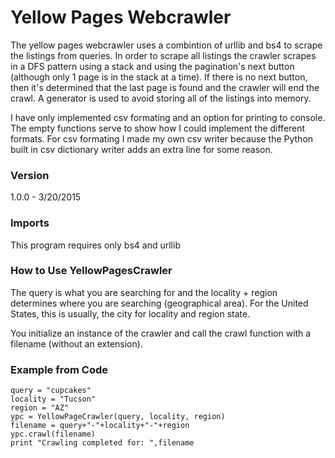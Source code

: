 # Yellow Pages Webcrawler

The yellow pages webcrawler uses a combintion of urllib and bs4 to scrape the listings from queries.  In order to scrape all listings the crawler scrapes in a DFS pattern using a stack and using the pagination's next button (although only 1 page is in the stack at a time).  If there is no next button, then it's determined that the last page is found and the crawler will end the crawl.  A generator is used to avoid storing all of the listings into memory.  

I have only implemented csv formating and an option for printing to console.  The empty functions serve to show how I could implement the different formats.  For csv formating I made my own csv writer because the Python built in csv dictionary writer adds an extra line for some reason.     

### Version
1.0.0 - 3/20/2015

### Imports

This program requires only bs4 and urllib 

### How to Use YellowPagesCrawler
The query is what you are searching for and the locality + region determines where you are searching (geographical area).  For the United States, this is usually, the city for locality and region state.

You initialize an instance of the crawler and call the crawl function with a filename (without an extension).  

### Example from Code

    query = "cupcakes"
    locality = "Tucson"
    region = "AZ"
    ypc = YellowPageCrawler(query, locality, region)
    filename = query+"-"+locality+"-"+region
    ypc.crawl(filename)
    print "Crawling completed for: ",filename